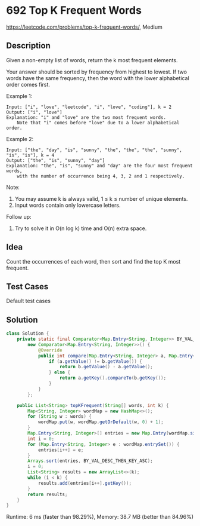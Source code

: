 # 692 Top K Frequent Words

<https://leetcode.com/problems/top-k-frequent-words/>, Medium

## Description

Given a non-empty list of words, return the k most frequent elements.

Your answer should be sorted by frequency from highest to lowest. If two words
have the same frequency, then the word with the lower alphabetical order comes
first.

Example 1:

```
Input: ["i", "love", "leetcode", "i", "love", "coding"], k = 2
Output: ["i", "love"]
Explanation: "i" and "love" are the two most frequent words.
    Note that "i" comes before "love" due to a lower alphabetical order.
```

Example 2:

```
Input: ["the", "day", "is", "sunny", "the", "the", "the", "sunny", "is", "is"], k = 4
Output: ["the", "is", "sunny", "day"]
Explanation: "the", "is", "sunny" and "day" are the four most frequent words,
    with the number of occurrence being 4, 3, 2 and 1 respectively.
```

Note:

1. You may assume k is always valid, 1 ≤ k ≤ number of unique elements.
2. Input words contain only lowercase letters.

Follow up:

1. Try to solve it in O(n log k) time and O(n) extra space.

## Idea

Count the occurrences of each word, then sort and find the top K most frequent.

## Test Cases

Default test cases

## Solution

```java
class Solution {
    private static final Comparator<Map.Entry<String, Integer>> BY_VAL_DESC_THEN_KEY_ASC =
        new Comparator<Map.Entry<String, Integer>>() {
            @Override
            public int compare(Map.Entry<String, Integer> a, Map.Entry<String, Integer> b) {
                if (a.getValue() != b.getValue()) {
                    return b.getValue() - a.getValue();
                } else {
                    return a.getKey().compareTo(b.getKey());
                }
            }
        };

    public List<String> topKFrequent(String[] words, int k) {
        Map<String, Integer> wordMap = new HashMap<>();
        for (String w : words) {
            wordMap.put(w, wordMap.getOrDefault(w, 0) + 1);
        }
        Map.Entry<String, Integer>[] entries = new Map.Entry[wordMap.size()];
        int i = 0;
        for (Map.Entry<String, Integer> e : wordMap.entrySet()) {
            entries[i++] = e;
        }
        Arrays.sort(entries, BY_VAL_DESC_THEN_KEY_ASC);
        i = 0;
        List<String> results = new ArrayList<>(k);
        while (i < k) {
            results.add(entries[i++].getKey());
        }
        return results;
    }
}
```

Runtime: 6 ms (faster than 98.29%), Memory: 38.7 MB (better than 84.96%)
